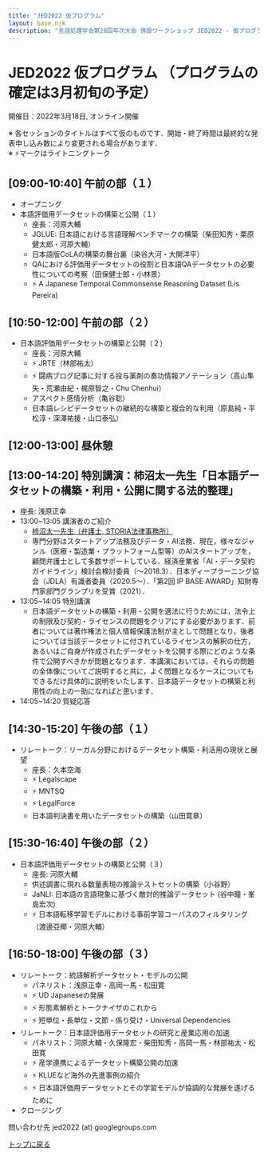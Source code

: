 ```yaml
---
title: "JED2022 仮プログラム"
layout: base.njk
description: "言語処理学会第28回年次大会 併設ワークショップ JED2022 - 仮プログラム （プログラムの確定は3月初旬の予定）"
---
```


# JED2022 仮プログラム （プログラムの確定は3月初旬の予定）
開催日：2022年3月18日, オンライン開催

※ 各セッションのタイトルはすべて仮のものです．開始・終了時間は最終的な発表申し込み数により変更される場合があります．  
※ ⚡マークはライトニングトーク

## [09:00-10:40] 午前の部（１）
- オープニング
- 本語評価用データセットの構築と公開（１）
  - 座長：河原大輔
  - JGLUE: 日本語における言語理解ベンチマークの構築（柴田知秀・栗原健太郎・河原大輔）
  - 日本語版CoLAの構築の舞台裏（染谷大河・大関洋平）
  - QAにおける評価用データセットの役割と日本語QAデータセットの必要性についての考察（田保健士郎・小林景）
  - ⚡ A Japanese Temporal Commonsense Reasoning Dataset (Lis Pereira)

## [10:50-12:00] 午前の部（２）
- 日本語評価用データセットの構築と公開（２）
  - 座長：河原大輔
  - ⚡ JRTE（林部祐太）
  - ⚡ 闘病ブログ記事に対する投与薬剤の奏功情報アノテーション（高山隼矢・荒瀬由紀・梶原智之・Chu Chenhui）
  - アスペクト感情分析（亀谷聡）
  - 日本語レシピデータセットの継続的な構築と複合的な利用（原島純・平松淳・深澤祐援・山口泰弘）

## [12:00-13:00] 昼休憩

## [13:00-14:20] 特別講演：柿沼太一先生「日本語データセットの構築・利用・公開に関する法的整理」 
- 座長: 浅原正幸
- 13:00~13:05 講演者のご紹介
  - [柿沼太一先生（弁護士, STORIA法律事務所）](https://storialaw.jp/lawyer/3041)  
  - 専門分野はスタートアップ法務及びデータ・AI法務．現在，様々なジャンル（医療・製造業・プラットフォーム型等）のAIスタートアップを，顧問弁護士として多数サポートしている．経済産業省「AI・データ契約ガイドライン」検討会検討委員（～2018.3）．日本ディープラーニング協会（JDLA）有識者委員（2020.5～）．「第2回 IP BASE AWARD」知財専門家部門グランプリを受賞（2021）．
- 13:05~14:05 特別講演
  - 日本語データセットの構築・利用・公開を適法に行うためには，法令上の制限及び契約・ライセンスの問題をクリアにする必要があります．前者については著作権法と個人情報保護法制が主として問題となり，後者については当該データセットに付されているライセンスの解釈の仕方，あるいはご自身が作成されたデータセットを公開する際にどのような条件で公開すべきかが問題となります．本講演においては，それらの問題の全体像についてご説明すると共に，よく問題となるケースについてもできるだけ具体的に説明をいたします．日本語データセットの構築と利用性の向上の一助になればと思います．  
- 14:05~14:20 質疑応答

## [14:30-15:20] 午後の部（１）
- リレートーク：リーガル分野におけるデータセット構築・利活用の現状と展望
  - 座長：久本空海
  - ⚡ Legalscape
  - ⚡ MNTSQ
  - ⚡ LegalForce
  - 日本語判決書を用いたデータセットの構築（山田寛章）

## [15:30-16:40] 午後の部（２）
- 日本語評価用データセットの構築と公開（３）
  - 座長: 河原大輔
  - 供述調書に現れる数量表現の推論テストセットの構築（小谷野）
  - JaNLI: 日本語の言語現象に基づく敵対的推論データセット (谷中瞳・峯島宏次)
  - ⚡ 日本語転移学習モデルにおける事前学習コーパスのフィルタリング（渡邊亞椰・河原大輔）

## [16:50-18:00] 午後の部（３）
- リレートーク：統語解析データセット・モデルの公開
  - パネリスト：浅原正幸・高岡一馬・松田寛
  - ⚡ UD Japaneseの発展
  - ⚡ 形態素解析とトークナイザのこれから
  - ⚡ 短単位・長単位・文節・係り受け・Universal Dependencies
- リレートーク：日本語評価用データセットの研究と産業応用の加速
  - パネリスト：河原大輔・久保隆宏・柴田知秀・高岡一馬・林部祐太・松田寛
  - ⚡ 産学連携によるデータセット構築公開の加速
  - ⚡ KLUEなど海外の先進事例の紹介
  - ⚡ 日本語評価用データセットとその学習モデルが協調的な発展を遂げるために
- クロージング

問い合わせ先 jed2022 (at) googlegroups.com

[トップに戻る](../)
